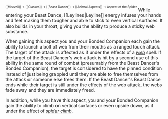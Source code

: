 <sup><sup>[[Mistveil]] → [[Classes]] → [[Beast Dancer]] → [[Animal Aspects]] → Aspect of the Spider</sup></sup>
While entering your Beast Dance, [[Leylines|Leyline]] energy infuses your hands and feet making them tougher and able to stick to even vertical surfaces. It also builds in your throat, giving you the ability to produce a sticky web substance.

When gaining this aspect you and your Bonded Companion each gain the ability to launch a bolt of web from their mouths as a ranged touch attack. The target of the attack is affected as if under the effects of a *[web](https://www.d20pfsrd.com/magic/all-spells/w/web/)* spell. If the target of the Beast Dancer's web attack is hit by a second use of this ability in the same round of combat (presumably from the Beast Dancer's Bonded Companion), the target is considered to have the pinned condition instead of just being grappled until they are able to free themselves from the attack or someone else frees them. If the Beast Dancer's Beast Dance ends while their target is still under the effects of the web attack, the webs fade away and they are immediately freed.

In addition, while you have this aspect, you and your Bonded Companion gain the ability to climb on vertical surfaces or even upside down, as if under the effect of *[spider climb](https://www.d20pfsrd.com/magic/all-spells/s/spider-climb/)*. 